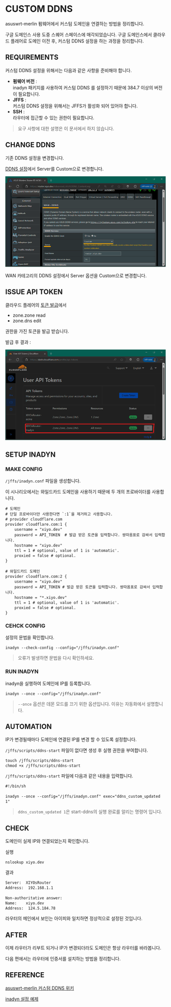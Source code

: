 # CUSTOM DDNS

asuswrt-merlin 펌웨어에서 커스텀 도메인을 연결하는 방법을 정리합니다.

구글 도메인스 사용 도중 스퀘어 스페이스에 매각되었습니다. 구글 도메인스에서 클라우드 플레어로 도메인 이전 후, 커스텀 DDNS 설정을 하는 과정을 정리합니다.

## REQUIREMENTS

커스텀 DDNS 설정을 위해서는 다음과 같은 사항을 준비해야 합니다.

- **펌웨어 버전** : \
  inadyn 패키지를 사용하여 커스텀 DDNS 를 설정하기 때문에 384.7 이상의 버전이 필요합니다.
- **JFFS** : \
  커스텀 DDNS 설정을 위해서는 JFFS가 활성화 되어 있어야 합니다.
- **SSH** : \
  라우터에 접근할 수 있는 권한이 필요합니다.

> 요구 사항에 대한 설명은 이 문서에서 하지 않습니다.

## CHANGE DDNS

기존 DDNS 설정을 변경합니다.

[DDNS 설정](https://router.xiyo.dev/Advanced_ASUSDDNS_Content.asp)에서 Server를 Custom으로 변경합니다.

![DDNS 옵션 변경](img_4.png)

WAN 카테고리의 DDNS 설정에서 Server 옵션을 Custom으로 변경합니다.

## ISSUE API TOKEN

클라우드 플레어의 [토큰 발급](https://dash.cloudflare.com/profile/api-tokens)에서 

- zone.zone read
- zone.dns edit

권한을 가진 토큰을 발급 받습니다.

발급 후 결과 :

![토큰 발급 결과](img_3.png)

## SETUP INADYN

### MAKE CONFIG

`/jffs/inadyn.conf` 파일을 생성합니다.

이 시나리오에서는 와일드카드 도메인을 사용하기 때문에 두 개의 프로바이더를 사용합니다.

```shell
# 도메인
# 단일 프로바이더만 사용한다면 `:1`을 제거하고 사용합니다. 
# provider cloudflare.com
provider cloudflare.com:1 {
    username = "xiyo.dev"
    password = API_TOKEN  # 발급 받은 토큰을 입력합니다. 쌍따옴표로 감싸서 입력합니다.
    hostname = "xiyo.dev"
    ttl = 1 # optional, value of 1 is 'automatic'.
    proxied = false # optional.
}

# 와일드카드 도메인
provider cloudflare.com:2 {
    username = "xiyo.dev"
    password = API_TOKEN # 발급 받은 토큰을 입력합니다. 쌍따옴표로 감싸서 입력합니다.
    hostname = "*.xiyo.dev"
    ttl = 1 # optional, value of 1 is 'automatic'.
    proxied = false # optional.
}
```

### CEHCK CONFIG

설정의 문법을 확인합니다.

```shell
inadyn --check-config --config="/jffs/inadyn.conf"
```

> 오류가 발생하면 문법을 다시 확인하세요.

### RUN INADYN

inadyn을 실행하여 도메인에 IP를 등록합니다.

```shell
inadyn --once --config="/jffs/inadyn.conf"
```

> `--once` 옵션은 데몬 모드를 끄기 위한 옵션입니다. 이유는 자동화에서 설명합니다.

## AUTOMATION

IP가 변경될때마다 도메인에 연결된 IP를 변경 할 수 있도록 설정합니다.

`/jffs/scripts/ddns-start` 파일이 없다면 생성 후 실행 권한을 부여합니다.

```shell
touch /jffs/scripts/ddns-start
chmod +x /jffs/scripts/ddns-start
```

`/jffs/scripts/ddns-start` 파일에 다음과 같은 내용을 입력합니다.

```shell
#!/bin/sh

inadyn --once --config="/jffs/inadyn.conf" exec="ddns_custom_updated 1"
```

> `ddns_custom_updated 1`은 start-ddns의 실행 완료를 알리는 명령어 입니다.

## CHECK

도메인이 실제 IP와 연결되었는지 확인합니다.

실행

```shell
nslookup xiyo.dev
```

결과

```text
Server:  XIYOsRouter
Address:  192.168.1.1

Non-authoritative answer:
Name:    xiyo.dev
Address:  124.5.184.78
```

라우터의 메인에서 보인는 아이피와 일치하면 정상적으로 설정된 것입니다.

## AFTER

이제 라우터가 리부트 되거나 IP가 변경되더라도 도메인은 항상 라우터를 바라봅니다.

다음 편에서는 라우터에 인증서를 설치하는 방법을 정리합니다.

## REFERENCE

[asuswrt-merlin 커스텀 DDNS 위키](https://github.com/RMerl/asuswrt-merlin.ng/wiki/DDNS-services)

[inadyn 설정 예제](https://github.com/troglobit/inadyn#example)
